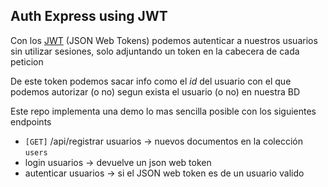 ## Auth Express using JWT

Con los [JWT](https://jwt.io/) (JSON Web Tokens) podemos autenticar a nuestros usuarios sin utilizar sesiones, solo adjuntando un token en la cabecera de cada peticion 

De este token podemos sacar info como el _id_ del usuario con el que podemos autorizar (o no) segun exista el usuario (o no) en nuestra BD

Este repo implementa una demo lo mas sencilla posible con los siguientes endpoints

- `[GET]` /api/registrar usuarios → nuevos documentos en la colección `users`
- login usuarios → devuelve un json web token
- autenticar usuarios → si el JSON web token es de un usuario valido

